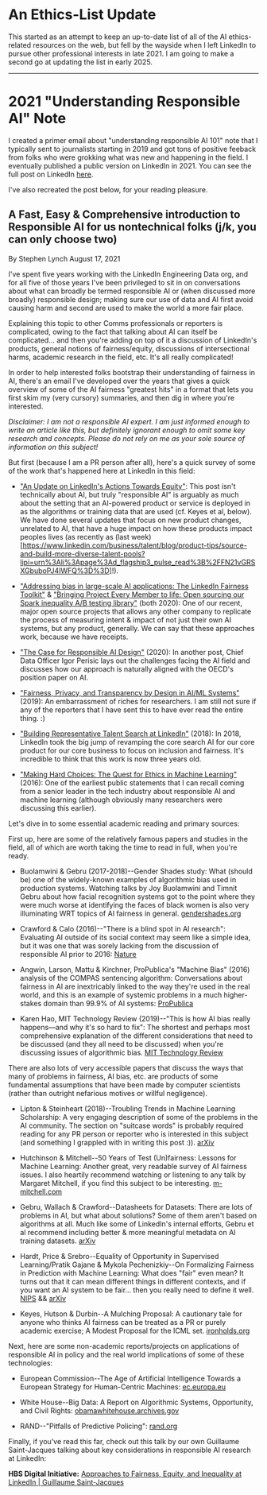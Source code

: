 # An Ethics-List Update

This started as an attempt to keep an up-to-date list of all of the AI ethics-related resources on the web, but fell by the wayside when I left LinkedIn to pursue other professional interests in late 2021. I am going to make a second go at updating the list in early 2025. 

***

# 2021 "Understanding Responsible AI" Note

I created a primer email about "understanding responsible AI 101" note that I typically sent to journalists starting in 2019 and got tons of positive feeback from folks who were grokking what was new and happening in the field. I eventually published a public version on LinkedIn in 2021. You can see the full post on LinkedIn [here](https://www.linkedin.com/pulse/fast-easy-comprehensive-introduction-responsible-ai-us-stephen-lynch/?trackingId=q6rw6rVzQySLpSY1L4ymJQ%3D%3D).

I've also recreated the post below, for your reading pleasure. 

## A Fast, Easy & Comprehensive introduction to Responsible AI for us nontechnical folks (j/k, you can only choose two)
By Stephen Lynch
August 17, 2021

I've spent five years working with the LinkedIn Engineering Data org, and for all five of those years I've been privileged to sit in on conversations about what can broadly be termed responsible AI or (when discussed more broadly) responsible design; making sure our use of data and AI first avoid causing harm and second are used to make the world a more fair place. 

Explaining this topic to other Comms professionals or reporters is complicated, owing to the fact that talking about AI can itself be complicated… and then you're adding on top of it a discussion of LinkedIn's products, general notions of fairness/equity, discussions of intersectional harms, academic research in the field, etc. It's all really complicated!

In order to help interested folks bootstrap their understanding of fairness in AI, there's an email I've developed over the years that gives a quick overview of some of the AI fairness "greatest hits" in a format that lets you first skim my (very cursory) summaries, and then dig in where you're interested. 

*Disclaimer: I am not a responsible AI expert. I am just informed enough to write an article like this, but definitely ignorant enough to omit some key research and concepts. Please do not rely on me as your sole source of information on this subject!*

But first (because I am a PR person after all), here's a quick survey of some of the work that's happened here at LinkedIn in this field:

- ["An Update on LinkedIn's Actions Towards Equity"](https://www.linkedin.com/pulse/update-linkedins-actions-towards-equity-imani-dunbar/): This post isn't technically about AI, but truly "responsible AI" is arguably as much about the setting that an AI-powered product or service is deployed in as the algorithms or training data that are used (cf. Keyes et al, below). We have done several updates that focus on new product changes, unrelated to AI, that have a huge impact on how these products impact peoples lives (as recently as (last week)[https://www.linkedin.com/business/talent/blog/product-tips/source-and-build-more-diverse-talent-pools?lipi=urn%3Ali%3Apage%3Ad_flagship3_pulse_read%3B%2FFN21vGRSXGbuboPJ4IWFQ%3D%3D]!). 

- ["Addressing bias in large-scale AI applications: The LinkedIn Fairness Toolkit"](https://www.linkedin.com/blog/engineering/fairness/lift-addressing-bias-in-large-scale-ai-applications) & ["Bringing Project Every Member to life: Open sourcing our Spark inequality A/B testing library"](https://www.linkedin.com/blog/engineering/member-customer-experience/bringing-project-every-member-to-life) (both 2020): One of our recent, major open source projects that allows any other company to replicate the process of measuring intent & impact of not just their own AI systems, but any product, generally. We can say that these approaches work, because we have receipts. 

- ["The Case for Responsible AI Design"](https://www.linkedin.com/blog/engineering/fairness/fairness-privacy-transparency-by-design) (2020): In another post, Chief Data Officer Igor Perisic lays out the challenges facing the AI field and discusses how our approach is naturally aligned with the OECD's position paper on AI. 

- ["Fairness, Privacy, and Transparency by Design in AI/ML Systems"](https://www.linkedin.com/blog/engineering/fairness/fairness-privacy-transparency-by-design) (2019): An embarrassment of riches for researchers. I am still not sure if any of the reporters that I have sent this to have ever read the entire thing. :) 

- ["Building Representative Talent Search at LinkedIn"](https://www.linkedin.com/blog/engineering/hiring/building-representative-talent-search-at-linkedin) (2018): In 2018, LinkedIn took the big jump of revamping the core search AI for our core product for our core business to focus on inclusion and fairness. It's incredible to think that this work is now three years old. 

- ["Making Hard Choices: The Quest for Ethics in Machine Learning"](https://www.linkedin.com/blog/engineering/archive/making-hard-choices-the-quest-for-ethics-in-machine-learning) (2016): One of the earliest public statements that I can recall coming from a senior leader in the tech industry about responsible AI and machine learning (although obviously many researchers were discussing this earlier).

Let's dive in to some essential academic reading and primary sources:

First up, here are some of the relatively famous papers and studies in the field, all of which are worth taking the time to read in full, when you're ready.

- Buolamwini & Gebru (2017-2018)--Gender Shades study: What (should be) one of the widely-known examples of algorithmic bias used in production systems. Watching talks by Joy Buolamwini and Timnit Gebru about how facial recognition systems got to the point where they were much worse at identifying the faces of black women is also very illuminating WRT topics of AI fairness in general. [gendershades.org](http://gendershades.org/)

- Crawford & Calo (2016)--"There is a blind spot in AI research": Evaluating AI outside of its social context may seem like a simple idea, but it was one that was sorely lacking from the discussion of responsible AI prior to 2016: [Nature](https://www.nature.com/articles/538311a)

- Angwin, Larson, Mattu & Kirchner, ProPublica's "Machine Bias" (2016) analysis of the COMPAS sentencing algorithm: Conversations about fairness in AI are inextricably linked to the way they're used in the real world, and this is an example of systemic problems in a much higher-stakes domain than 99.9% of AI systems: [ProPublica](https://www.propublica.org/article/machine-bias-risk-assessments-in-criminal-sentencing)

- Karen Hao, MIT Technology Review (2019)--"This is how AI bias really happens—and why it's so hard to fix": The shortest and perhaps most comprehensive explanation of the different considerations that need to be discussed (and they all need to be discussed) when you're discussing issues of algorithmic bias. [MIT Technology Review](https://www.technologyreview.com/2019/02/04/137602/this-is-how-ai-bias-really-happensand-why-its-so-hard-to-fix/)

There are also lots of very accessible papers that discuss the ways that many of problems in fairness, AI bias, etc. are products of some fundamental assumptions that have been made by computer scientists (rather than outright nefarious motives or willful negligence).

- Lipton & Steinheart (2018)--Troubling Trends in Machine Learning Scholarship: A very engaging description of some of the problems in the AI community. The section on "suitcase words" is probably required reading for any PR person or reporter who is interested in this subject (and something I grappled with in writing this post :)). [arXiv](https://arxiv.org/pdf/1807.03341.pdf)

- Hutchinson & Mitchell--50 Years of Test (Un)fairness: Lessons for Machine Learning: Another great, very readable survey of AI fairness issues. I also heartily recommend watching or listening to any talk by Margaret Mitchell, if you find this subject to be interesting. [m-mitchell.com](http://www.m-mitchell.com/papers/History_of_Fairness-arxiv.pdf)

- Gebru, Wallach & Crawford--Datasheets for Datasets: There are lots of problems in AI, but what about solutions? Some of them aren't based on algorithms at all. Much like some of LinkedIn's internal efforts, Gebru et al recommend including better & more meaningful metadata on AI training datasets. [arXiv](https://arxiv.org/pdf/1803.09010.pdf)

- Hardt, Price & Srebro--Equality of Opportunity in Supervised Learning/Pratik Gajane & Mykola Pechenizkiy--On Formalizing Fairness in Prediction with Machine Learning: What does "fair" even mean? It turns out that it can mean different things in different contexts, and if you want an AI system to be fair… then you really need to define it well. [NIPS](http://papers.nips.cc/paper/6374-equality-of-opportunity-in-supervised-learning.pdf) && [arXiv](https://arxiv.org/pdf/1710.03184.pdf)

- Keyes, Hutson & Durbin--A Mulching Proposal: A cautionary tale for anyone who thinks AI fairness can be treated as a PR or purely academic exercise; A Modest Proposal for the ICML set. [ironholds.org](https://ironholds.org/resources/papers/mulching.pdf)

Next, here are some non-academic reports/projects on applications of responsible AI in policy and the real world implications of some of these technologies:

- European Commission--The Age of Artificial Intelligence Towards a European Strategy for Human-Centric Machines: [ec.europa.eu](https://ec.europa.eu/epsc/sites/epsc/files/epsc_strategicnote_ai.pdf)

- White House--Big Data: A Report on Algorithmic Systems, Opportunity, and Civil Rights: [obamawhitehouse.archives.gov](https://obamawhitehouse.archives.gov/sites/default/files/microsites/ostp/2016_0504_data_discrimination.pdf)

- RAND--"Pitfalls of Predictive Policing": [rand.org](https://www.rand.org/blog/2016/10/pitfalls-of-predictive-policing.html)

Finally, if you've read this far, check out this talk by our own Guillaume Saint-Jacques talking about key considerations in responsible AI research at LinkedIn:

**HBS Digital Initiative:** [Approaches to Fairness, Equity, and Inequality at LinkedIn | Guillaume Saint-Jacques](https://www.youtube.com/watch?v=Br0GfSnzUsU)
